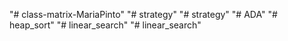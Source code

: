 "# class-matrix-MariaPinto" 
"# strategy" 
"# strategy" 
"# ADA" 
"# heap_sort" 
"# linear_search" 
"# linear_search" 
